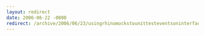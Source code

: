 ```yaml
---
layout: redirect
date: 2006-06-22 -0800
redirect: /archive/2006/06/23/usingrhinomockstounittesteventsoninterfaces.aspx/
---
```


